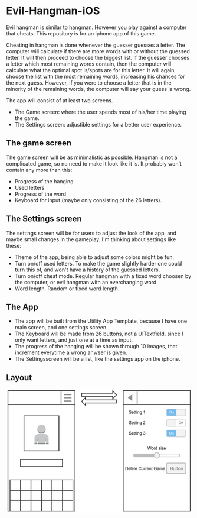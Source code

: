 Evil-Hangman-iOS
================

Evil hangman is similar to hangman. However you play against a computer that cheats.
This repository is for an iphone app of this game.

Cheating in hangman is done whenever the guesser guesses a letter. The computer will calculate if there are more words 
with or without the guessed letter. It will then proceed to choose the biggest list. If the guesser chooses a letter 
which most remaining words contain, then the computer will calculate what the optimal spot is/spots are for this letter.
It will again choose the list with the most remaining words, increasing his chances for the next guess. However, if 
you were to choose a letter that is in the minority of the remaining words, the computer will say your guess is wrong.

The app will consist of at least two screens.
  * The Game screen: where the user spends most of his/her time playing the game.
  * The Settings screen: adjustible settings for a better user experience.

The game screen
---------------

The game screen will be as minimalistic as possible. Hangman is not a complicated game, so no need to make it look 
like it is. It probably won't contain any more than this:
  * Progress of the hanging
  * Used letters
  * Progress of the word
  * Keyboard for input (maybe only consisting of the 26 letters).

The Settings screen
-------------------

The settings screen will be for users to adjust the look of the app, and maybe small changes in the gameplay. I'm
thinking about settings like these:
  * Theme of the app, being able to adjust some colors might be fun.
  * Turn on/off used letters. To make the game slightly harder one could turn this of, and won't have a history of the guessed letters.
  * Turn on/off cheat mode. Regular hangman with a fixed word choosen by the computer, or evil hangman with an everchanging word.
  * Word length. Random or fixed word length.

The App
-------

 * The app will be built from the Utility App Template, because I have one main screen, and one settings screen.
 * The Keyboard will be made from 26 buttons, not a UITextfield, since I only want letters, and just one at a time as input.
 * The progress of the hanging will be shown through 10 images, that increment everytime a wrong anwser is given.
 * The Settingsscreen will be a list, like the settings app on the iphone.

Layout
------

![Rough Layout of Evil Hangman](https://github.com/OvanHouten/Evil-Hangman-iOS/blob/master/doc/BasicAppLayout.png)

